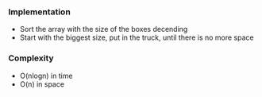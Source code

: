 ### Implementation
- Sort the array with the size of the boxes decending
- Start with the biggest size, put in the truck, until there is no more space
​
### Complexity
- O(nlogn) in time
- O(n) in space
​
​